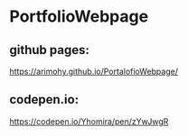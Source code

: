 # PortfolioWebpage
## github pages:
https://arimohy.github.io/PortalofioWebpage/
## codepen.io: 
https://codepen.io/Yhomira/pen/zYwJwgR
